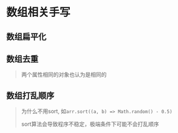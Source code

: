 # 数组相关手写

## 数组扁平化

<run-script codePath="knowledge-lib/js/算法/经典手写/数组相关/f1.js">
</run-script>

## 数组去重
> 两个属性相同的对象也认为是相同的

<run-script codePath="knowledge-lib/js/算法/经典手写/数组相关/f2.js">
</run-script>

## 数组打乱顺序

<run-script codePath="knowledge-lib/js/算法/经典手写/数组相关/f3.js">
</run-script>

> 为什么不用sort, 如`arr.sort((a, b) => Math.random() - 0.5)`
> 
> sort算法会导致程序不稳定，极端条件下可能不会打乱顺序